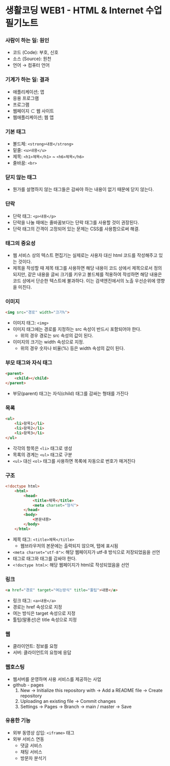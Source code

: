 # 생활코딩 WEB1 - HTML & Internet 수업 필기노트
### 사람이 하는 일: 원인
- 코드 (Code): 부호, 신호
- 소스 (Source): 원천
- 언어 → 컴퓨터 언어

### 기계가 하는 일: 결과
- 애플리케이션; 앱
- 응용 프로그램
- 프로그램
- 웹페이지 ⊂ 웹 사이트
- 웹애플리케이션; 웹 앱

### 기본 태그
- 볼드체: `<strong>내용</strong>`
- 밑줄: `<u>내용</u>`
- 제목: `<h1>제목</h1>` ~ `<h6>제목</h6>`
- 줄바꿈: `<br>`

### 닫지 않는 태그
- 뭔가를 설명하지 않는 태그들은 감싸야 하는 내용이 없기 때문에 닫지 않는다.

### 단락
- 단락 태그: `<p>내용</p>`
- 단락을 나눌 때에는 줄바꿈보다는 단락 태그를 사용할 것이 권장된다.
- 단락 태그의 간격이 고정되어 있는 문제는 CSS를 사용함으로써 해결.

### 태그의 중요성
- 웹 서비스 상의 텍스트 편집기는 실제로는 사용자 대신 html 코드를 작성해주고 있는 것이다.
- 제목을 작성할 때 제목 태그를 사용하면  해당 내용이 코드 상에서 제목으로서 정의되지만, 같은 내용을 글씨 크기를 키우고 볼드체를 적용하여 작성하면  해당 내용은 코드 상에서 단순한 텍스트에 불과하다. 이는 검색엔진에서의 노출 우선순위에 영향을 미친다.

### 이미지
```html
<img src="경로" width="크기%">
```
- 이미지 태그: `<img>`
- 이미지 태그에는 경로를 지정하는 src 속성이 반드시 포함되어야 한다.
    - 위의 경우 경로는 src 속성의 값이 된다.
- 이미지의 크기는 width 속성으로 지정.
    - 위의 경우 숫자나 비율(%) 등은 width 속성의 값이 된다.

### 부모 태그와 자식 태그
```html
<parent>
    <child></child>
</parent>
```
- 부모(parent) 태그는 자식(child) 태그를 감싸는 형태를 가진다

### 목록
```html
<ul>
    <li>항목1</li>
    <li>항목2</li>
    <li>항목3</li>
</ul>
```
- 각각의 항목은 `<li>` 태그로 생성
- 목록의 경계는 `<ul>` 태그로 구분
- `<ul>` 대신 `<ol>` 태그를 사용하면 목록에 자동으로 번호가 매겨진다

### 구조
```html
<!doctype html>
    <html>
        <head>
            <title>제목</title>
            <meta charset="형식">
        </head>
        <body>
            <본문내용>
        </body>
    </html>
```
- 제목 태그: `<title>제목</title>`
    - 웹브라우저의 본문에는 출력되지 않으며, 탭에 표시됨
- `<meta charset="utf-8">`: 해당 웹페이지가 utf-8 방식으로 저장되었음을 선언
- <html> 태그로 <body> 태그와 <head> 태그를 감싸야 한다.
- `<!doctype html>`: 해당 웹페이지가 html로 작성되었음을 선언

### 링크
```html
<a href="경로" target="여는방식" title="툴팁">내용</a>
```
- 링크 태그: `<a>내용</a>`
- 경로는 href 속성으로 지정
- 여는 방식은 target 속성으로 지정
- 툴팁(말풍선)은 title 속성으로 지정

### 웹
- 클라이언트: 정보를 요청
- 서버: 클라이언트의 요청에 응답

### 웹호스팅
- 웹서버를 운영하며 사용 서비스를 제공하는 사업
- github - pages
    1. New → Initialize this repository with → Add a README file → Create repository
    2. Uploading an existing file → Commit changes
    3. Settings → Pages → Branch → main / master → Save

### 유용한 기능
- 외부 동영상 삽입: `<iframe>` 태그
- 외부 서비스 연동
    - 댓글 서비스
    - 채팅 서비스
    - 방문자 분석기

